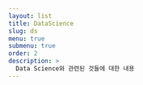 ```yaml
---
layout: list
title: DataScience
slug: ds
menu: true
submenu: true
order: 2
description: >
  Data Science와 관련된 것들에 대한 내용
---
```

